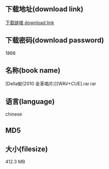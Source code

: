## 下载地址(download link)
[下载链接 download link](https://tutu365.netlify.app/?s=%5BDella%E8%9B%BB%282010+%E9%87%91%E9%9D%A9%E5%94%B1%E7%89%87%29%5D%5BWAV%2BCUE%5D.rar)

## 下载密码(download password)
1866

## 名称(book name)
[Della蛻(2010 金革唱片)][WAV+CUE].rar.rar

## 语言(language)
chinese

## MD5


## 大小(filesize)
412.3 MB
